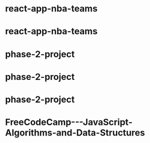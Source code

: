 # react-app-nba-teams
# react-app-nba-teams
# phase-2-project
# phase-2-project
# phase-2-project
# FreeCodeCamp---JavaScript-Algorithms-and-Data-Structures
